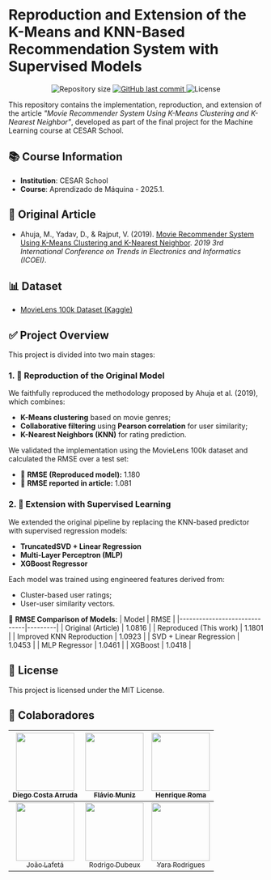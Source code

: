 # Reproduction and Extension of the K-Means and KNN-Based Recommendation System with Supervised Models

<p align="center">

  <img alt="Repository size" src="https://img.shields.io/github/repo-size/Yara-R/Movie-Recommender-System-Using-K-Means-Clustering-AND-K-Nearest-Neighbor-Reproduction-Advancement">

  <a href="https://github.com/Yara-R/Movie-Recommender-System-Using-K-Means-Clustering-AND-K-Nearest-Neighbor-Reproduction-Advancement/commits/main/">
    <img alt="GitHub last commit" src="https://img.shields.io/github/last-commit/Yara-R/Movie-Recommender-System-Using-K-Means-Clustering-AND-K-Nearest-Neighbor-Reproduction-Advancement">
  </a>

  <img alt="License" src="https://img.shields.io/badge/license-MIT-brightgreen">

</p>

This repository contains the implementation, reproduction, and extension of the article _"Movie Recommender System Using K-Means Clustering and K-Nearest Neighbor"_, developed as part of the final project for the Machine Learning course at CESAR School.

## 📚 Course Information

- **Institution**: CESAR School
- **Course**: Aprendizado de Máquina - 2025.1.

## 📄 Original Article

- Ahuja, M., Yadav, D., & Rajput, V. (2019). [Movie Recommender System Using K-Means Clustering and K-Nearest Neighbor](https://ieeexplore.ieee.org/abstract/document/8776969/references#references). *2019 3rd International Conference on Trends in Electronics and Informatics (ICOEI)*.

## 📊 Dataset

- [MovieLens 100k Dataset (Kaggle)](https://www.kaggle.com/datasets/prajitdatta/movielens-100k-dataset/data)

## ✅ Project Overview

This project is divided into two main stages:

### 1. 🔁 Reproduction of the Original Model
We faithfully reproduced the methodology proposed by Ahuja et al. (2019), which combines:
- **K-Means clustering** based on movie genres;
- **Collaborative filtering** using **Pearson correlation** for user similarity;
- **K-Nearest Neighbors (KNN)** for rating prediction.

We validated the implementation using the MovieLens 100k dataset and calculated the RMSE over a test set:
- 📌 **RMSE (Reproduced model):** 1.180  
- 📌 **RMSE reported in article:** 1.081  

### 2. 🚀 Extension with Supervised Learning
We extended the original pipeline by replacing the KNN-based predictor with supervised regression models:
- **TruncatedSVD + Linear Regression**
- **Multi-Layer Perceptron (MLP)**
- **XGBoost Regressor**

Each model was trained using engineered features derived from:
- Cluster-based user ratings;
- User-user similarity vectors.

🔎 **RMSE Comparison of Models:**
| Model                         | RMSE    |
|------------------------------|---------|
| Original (Article)           | 1.0816  |
| Reproduced (This work)       | 1.1801  |
| Improved KNN Reproduction    | 1.0923  |
| SVD + Linear Regression      | 1.0453  |
| MLP Regressor                | 1.0461  |
| XGBoost                      | 1.0418  |


## 📄 License

This project is licensed under the MIT License.

## 👥 Colaboradores

| [<img src="https://avatars.githubusercontent.com/u/116604134?v=4" width=115><br><sub>Diego Costa Arruda</sub>](https://github.com/Arrudadiego) | [<img src="https://avatars.githubusercontent.com/u/116359369?v=4" width=115><br><sub>Flávio Muniz</sub>](https://github.com/flavio-muniz) | [<img src="https://avatars.githubusercontent.com/u/112914701?v=4" width=115><br><sub>Henrique Roma</sub>](https://github.com/hhenrique7510) |
| :---: | :---: | :---: |
| [<img src="https://avatars.githubusercontent.com/u/105346791?v=4" width=115><br><sub>João Lafetá</sub>](https://github.com/joaohlafeta) | [<img src="https://avatars.githubusercontent.com/u/83378430?v=4" width=115><br><sub>Rodrigo Dubeux</sub>](https://github.com/Cenafowzin) | [<img src="https://avatars.githubusercontent.com/u/103130662?v=4" width=115><br><sub>Yara Rodrigues</sub>](https://github.com/Yara-R) |
